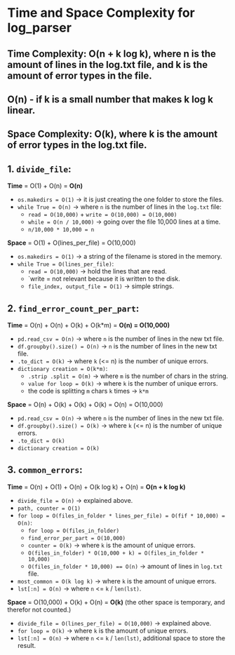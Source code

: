 # Time and Space Complexity for log_parser

## Time Complexity: O(n + k log k), where n is the amount of lines in the log.txt file, and k is the amount of error types in the file.
##                  O(n) - if k is a small number that makes k log k linear.
## Space Complexity: O(k), where k is the amount of error types in the log.txt file.

## 1. **`divide_file`**:

**Time** = O(1) + O(n) = **O(n)**
- `os.makedirs = O(1)` → it is just creating the one folder to store the files.
- `while True = O(n)` → where `n` is the number of lines in the `log.txt` file:
  - `read = O(10,000)` + `write = O(10,000) = O(10,000)`
  - `while = O(n / 10,000)` → going over the file 10,000 lines at a time.
  - `n/10,000 * 10,000 = n`

**Space** = O(1) + O(lines_per_file) = O(10,000)
- `os.makedirs = O(1)` → a string of the filename is stored in the memory.
- `while True = O(lines_per_file)`:
  - `read = O(10,000)` → hold the lines that are read.
  - `write = not relevant because it is written to the disk.
  - `file_index, output_file = O(1)` → simple strings.

## 2. **`find_error_count_per_part`**:

**Time** = O(n) + O(n) + O(k) + O(k*m) = **O(n) = O(10,000)**
- `pd.read_csv = O(n)` → where `n` is the number of lines in the new txt file.
- `df.groupby().size() = O(n)` → `n` is the number of lines in the new txt file.
- `.to_dict = O(k)` → where `k` (<= n) is the number of unique errors.
- `dictionary creation = O(k*m)`:
  - `.strip .split = O(m)` → where `m` is the number of chars in the string.
  - `value for loop = O(k)` → where `k` is the number of unique errors.
  - the code is splitting `m` chars `k` times → `k*m`

**Space** = O(n) + O(k) + O(k) + O(k) = O(n) = O(10,000)
- `pd.read_csv = O(n)` → where `n` is the number of lines in the new txt file.
- `df.groupby().size() = O(k)` → where `k` (<= n) is the number of unique errors.
- `.to_dict = O(k)`
- `dictionary creation = O(k)`

## 3. **`common_errors`**:

**Time** = O(n) + O(1) + O(n) + O(k log k) + O(n) = **O(n + k log k)**
- `divide_file = O(n)` → explained above.
- `path, counter = O(1)`
- `for loop = O(files_in_folder * lines_per_file) = O(fif * 10,000) = O(n)`:
  - `for loop = O(files_in_folder)`
  - `find_error_per_part = O(10,000)`
  - `counter = O(k)` → where `k` is the amount of unique errors.
  - `O(files_in_folder) * O(10,000 + k) = O(files_in_folder * 10,000)`
  - `O(files_in_folder * 10,000) == O(n)` → amount of lines in `log.txt` file.
- `most_common = O(k log k)` → where `k` is the amount of unique errors.
- `lst[:n] = O(n)` → where `n` <= `k` / `len(lst)`.

**Space** = O(10,000) + O(k) + O(n) = **O(k)** (the other space is temporary, and therefor not counted.)
- `divide_file = O(lines_per_file) = O(10,000)` → explained above.
- `for loop = O(k)` → where `k` is the amount of unique errors.
- `lst[:n] = O(n)` → where `n` <= `k` / `len(lst)`, additional space to store the result.
